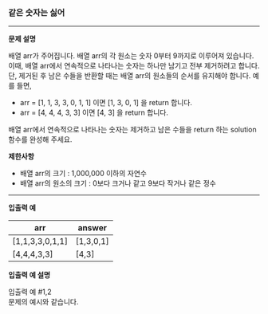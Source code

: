 ### 같은 숫자는 싫어

***

**문제 설명**

배열 arr가 주어집니다. 배열 arr의 각 원소는 숫자 0부터 9까지로 이루어져 있습니다. 이때, 배열 arr에서 연속적으로 나타나는 숫자는 하나만 남기고 전부 제거하려고 합니다. 단, 제거된 후 남은 수들을 반환할 때는 배열 arr의 원소들의 순서를 유지해야 합니다. 예를 들면,

- arr = [1, 1, 3, 3, 0, 1, 1] 이면 [1, 3, 0, 1] 을 return 합니다.   
- arr = [4, 4, 4, 3, 3] 이면 [4, 3] 을 return 합니다.   

배열 arr에서 연속적으로 나타나는 숫자는 제거하고 남은 수들을 return 하는 solution 함수를 완성해 주세요.


**제한사항**

- 배열 arr의 크기 : 1,000,000 이하의 자연수
- 배열 arr의 원소의 크기 : 0보다 크거나 같고 9보다 작거나 같은 정수

***

**입출력 예**

arr|answer|
---|---|
[1,1,3,3,0,1,1]|[1,3,0,1]
[4,4,4,3,3]|[4,3]

**입출력 예 설명**

입출력 예 #1,2   
문제의 예시와 같습니다.